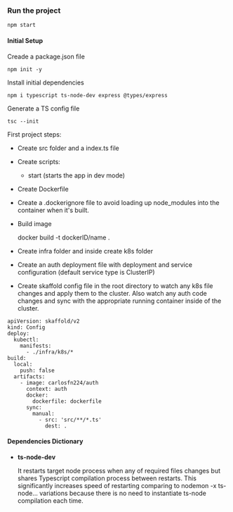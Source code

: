 
### Run the project
    npm start

#### Initial Setup
Creade a package.json file

    npm init -y

Install initial dependencies

    npm i typescript ts-node-dev express @types/express

Generate a TS config file

    tsc --init

First project steps:

  * Create src folder and a index.ts file
  * Create scripts:
    + start (starts the app in dev mode)
  * Create Dockerfile
  * Create a .dockerignore file to avoid loading up node_modules into the container when it's built.
  * Build image

    docker build -t dockerID/name .
  * Create infra folder and inside create k8s folder
  * Create an auth deployment file with deployment and service configuration (default service type is ClusterIP)
  * Create skaffold config file in the root directory to watch any k8s file changes and apply them to the cluster. Also watch any auth code changes and sync with the appropriate running container inside of the cluster.

  ```
  apiVersion: skaffold/v2
  kind: Config
  deploy:
    kubectl:
      manifests:
        - ./infra/k8s/*
  build:
    local:
      push: false
    artifacts:
      - image: carlosfn224/auth
        context: auth
        docker:
          dockerfile: dockerfile
        sync:
          manual:
            - src: 'src/**/*.ts'
              dest: .
  ```
#### Dependencies Dictionary
* **ts-node-dev**

  It restarts target node process when any of required files changes but shares Typescript compilation process between restarts. This significantly increases speed of restarting comparing to nodemon -x ts-node... variations because there is no need to instantiate ts-node compilation each time.